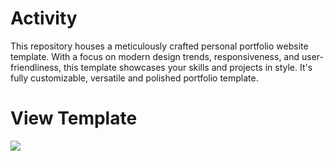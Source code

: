 # Activity
This repository houses a meticulously crafted personal portfolio website template. With a focus on modern design trends, responsiveness, and user-friendliness, this template showcases your skills and projects in style. It's fully customizable, versatile and polished portfolio template.
<h1>View Template</h1>
<img src="Activity.png">
